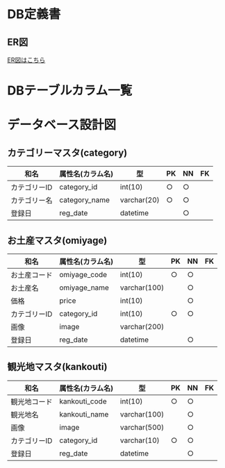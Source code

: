 # DB定義書
## ER図
[ER図はこちら]()

# DBテーブルカラム一覧

# データベース設計図

## カテゴリーマスタ(category)

|和名|属性名(カラム名)|型|PK|NN|FK|
|---|-----|--|--|--|--|
|カテゴリーID|category_id|int(10)|○|○||
|カテゴリー名|category_name|varchar(20)|○|○||
|登録日|reg_date|datetime||○||

## お土産マスタ(omiyage)

|和名|属性名(カラム名)|型|PK|NN|FK|
|---|-----|--|--|--|--|
|お土産コード|omiyage_code|int(10)|○|○||
|お土産名|omiyage_name|varchar(100) ||○||
|価格|price|int(10)||○||
|カテゴリーID|category_id|int(10)|○|○||
|画像|image|varchar(200)||||
|登録日|reg_date|datetime||○||

## 観光地マスタ(kankouti)

|和名|属性名(カラム名)|型|PK|NN|FK|
|---|-----|--|--|--|--|
|観光地コード|kankouti_code|int(10)|○|○||
|観光地名|kankouti_name|varchar(100)||○||
|画像|image|varchar(500)||○||
|カテゴリーID|category_id|varchar(10)|○|○||
|登録日|reg_date|datetime||○||
